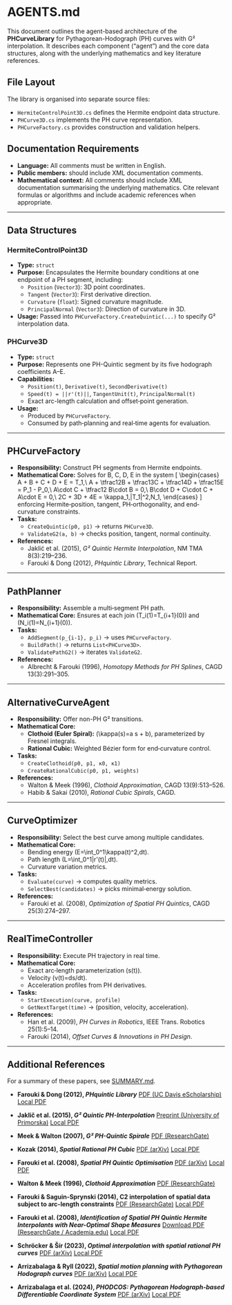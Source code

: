 # AGENTS.md

This document outlines the agent-based architecture of the **PHCurveLibrary** for Pythagorean-Hodograph (PH) curves with G² interpolation. It describes each component (“agent”) and the core data structures, along with the underlying mathematics and key literature references.
## File Layout

The library is organised into separate source files:

- `HermiteControlPoint3D.cs` defines the Hermite endpoint data structure.
- `PHCurve3D.cs` implements the PH curve representation.
- `PHCurveFactory.cs` provides construction and validation helpers.

## Documentation Requirements

- **Language:** All comments must be written in English.
- **Public members:** should include XML documentation comments.
- **Mathematical context:** All comments should include XML documentation summarising the underlying mathematics. Cite relevant formulas or algorithms and include academic references when appropriate.

---

## Data Structures

### HermiteControlPoint3D
- **Type:** `struct`  
- **Purpose:** Encapsulates the Hermite boundary conditions at one endpoint of a PH segment, including:
  - `Position` (`Vector3`): 3D point coordinates.
  - `Tangent` (`Vector3`): First derivative direction.
  - `Curvature` (`float`): Signed curvature magnitude.
  - `PrincipalNormal` (`Vector3`): Direction of curvature in 3D.
- **Usage:** Passed into `PHCurveFactory.CreateQuintic(...)` to specify G² interpolation data.

### PHCurve3D
- **Type:** `struct`  
- **Purpose:** Represents one PH-Quintic segment by its five hodograph coefficients A–E.
- **Capabilities:**  
  - `Position(t)`, `Derivative(t)`, `SecondDerivative(t)`  
  - `Speed(t) = ||r'(t)||`, `TangentUnit(t)`, `PrincipalNormal(t)`  
  - Exact arc-length calculation and offset‐point generation.  
- **Usage:**  
  - Produced by `PHCurveFactory`.  
  - Consumed by path‐planning and real‐time agents for evaluation.

---

## PHCurveFactory
- **Responsibility:** Construct PH segments from Hermite endpoints.
- **Mathematical Core:** Solves for B, C, D, E in the system
  \[
  \begin{cases}
    A + B + C + D + E = T_1,\\
    A + \tfrac12B + \tfrac13C + \tfrac14D + \tfrac15E = P_1 - P_0,\\
    A\cdot C + \tfrac12 B\cdot B = 0,\\
    B\cdot D + C\cdot C + A\cdot E = 0,\\
    2C + 3D + 4E = \kappa_1\,\|T_1\|^2\,N_1,
  \end{cases}
  \]
  enforcing Hermite‐position, tangent, PH‐orthogonality, and end‐curvature constraints.
- **Tasks:**
  - `CreateQuintic(p0, p1)` → returns `PHCurve3D`.
  - `ValidateG2(a, b)` → checks position, tangent, normal continuity.
- **References:**
  - Jaklić et al. (2015), _G² Quintic Hermite Interpolation_, NM TMA 8(3):219–236.
  - Farouki & Dong (2012), _PHquintic Library_, Technical Report.

---

## PathPlanner
- **Responsibility:** Assemble a multi‐segment PH path.
- **Mathematical Core:** Ensures at each join \(T_i(1)=T_{i+1}(0)\) and \(N_i(1)=N_{i+1}(0)\).
- **Tasks:**
  - `AddSegment(p_{i-1}, p_i)` → uses `PHCurveFactory`.
  - `BuildPath()` → returns `List<PHCurve3D>`.
  - `ValidatePathG2()` → iterates `ValidateG2`.
- **References:**
  - Albrecht & Farouki (1996), _Homotopy Methods for PH Splines_, CAGD 13(3):291–305.

---

## AlternativeCurveAgent
- **Responsibility:** Offer non-PH G² transitions.
- **Mathematical Core:**  
  - **Clothoid (Euler Spiral):** \(\kappa(s)=a s + b\), parameterized by Fresnel integrals.  
  - **Rational Cubic:** Weighted Bézier form for end‐curvature control.
- **Tasks:**
  - `CreateClothoid(p0, p1, κ0, κ1)`
  - `CreateRationalCubic(p0, p1, weights)`
- **References:**
  - Walton & Meek (1996), _Clothoid Approximation_, CAGD 13(9):513–526.
  - Habib & Sakai (2010), _Rational Cubic Spirals_, CAGD.

---

## CurveOptimizer
- **Responsibility:** Select the best curve among multiple candidates.
- **Mathematical Core:**  
  - Bending energy \(E=\int_0^1\kappa(t)^2\,dt\).  
  - Path length \(L=\int_0^1\|r'(t)\|\,dt\).  
  - Curvature variation metrics.
- **Tasks:**
  - `Evaluate(curve)` → computes quality metrics.
  - `SelectBest(candidates)` → picks minimal‐energy solution.
- **References:**
  - Farouki et al. (2008), _Optimization of Spatial PH Quintics_, CAGD 25(3):274–297.

---

## RealTimeController
- **Responsibility:** Execute PH trajectory in real time.
- **Mathematical Core:**  
  - Exact arc‐length parameterization \(s(t)\).  
  - Velocity \(v(t)=ds/dt\).  
  - Acceleration profiles from PH derivatives.
- **Tasks:**
  - `StartExecution(curve, profile)`
  - `GetNextTarget(time)` → (position, velocity, acceleration).
- **References:**
  - Han et al. (2009), _PH Curves in Robotics_, IEEE Trans. Robotics 25(1):5–14.
  - Farouki (2014), _Offset Curves & Innovations in PH Design_.

---

## Additional References
For a summary of these papers, see [SUMMARY.md](../References/SUMMARY.md).

- **Farouki & Dong (2012), _PHquintic Library_**
  [PDF (UC Davis eScholarship)](https://escholarship.org/content/qt1jk437p5/qt1jk437p5_noSplash_4531c0e73cf4cf42e7af65473e741413.pdf)
  [Local PDF](References/Farouki_Dong_2012_PHquintic_Library.pdf)

- **Jaklič et al. (2015), _G² Quintic PH-Interpolation_**
  [Preprint (University of Primorska)](https://osebje.famnit.upr.si/~vito.vitrih/papers/G2PHDeg5_NM_TMA_revision.pdf)
  [Local PDF](References/Jaklic_et_al_2015_G2_Quintic_PH_Interpolation.pdf)

- **Meek & Walton (2007), _G² PH-Quintic Spirale_**
  [PDF (ResearchGate)](https://www.researchgate.net/profile/Dereck_Meek/publication/222850474_G2_curve_design_with_a_pair_of_Pythagorean_Hodograph_quintic_spiral_segments/links/0fcfd50bb539c74254000000/G2-curve-design-with-a-pair-of-Pythagorean-Hodograph-quintic-spiral-segments.pdf)

- **Kozak (2014), _Spatial Rational PH Cubic_**
  [PDF (arXiv)](https://arxiv.org/pdf/1401.1234.pdf)
  [Local PDF](References/Kozak_2014_Spatial_Rational_PH_Cubic.pdf)

- **Farouki et al. (2008), _Spatial PH Quintic Optimisation_**
  [PDF (arXiv)](https://www.academia.edu/16097877/Identification_of_spatial_PH_quintic_Hermite_interpolants_with_near-optimal_shape_measures)
  [Local PDF](References/Farouki_et_al_2008_Identification_of_Spatial_PH_Quintic_Hermite_Interpolants.pdf)

- **Walton & Meek (1996), _Clothoid Approximation_**
  [PDF (ResearchGate)](https://www.researchgate.net/profile/Dereck_Meek/publication/222850474_G2_curve_design_with_a_pair_of_Pythagorean_Hodograph_quintic_spiral_segments/links/0fcfd50bb539c74254000000/G2-curve-design-with-a-pair-of-Pythagorean-Hodograph-quintic-spiral-segments.pdf)

- **Farouki & Saguin-Sprynski (2014), C2 interpolation of spatial data subject to arc-length constraints**
  [PDF (ResearchGate)](https://www.researchgate.net/profile/Nathalie-Saguin-Sprynski/publication/259161443_C2_interpolation_of_spatial_data_subject_to_arc-length_constraints_using_Pythagorean-hodograph_quintic_splines/links/5f0c38e3299bf1074452d3aa/C2-interpolation-of-spatial-data-subject-to-arc-length-constraints-using-Pythagorean-hodograph-quintic-splines.pdf?_tp=eyJjb250ZXh0Ijp7ImZpcnN0UGFnZSI6InB1YmxpY2F0aW9uIiwicGFnZSI6InB1YmxpY2F0aW9uIiwicHJldmlvdXNQYWdlIjoiX2RpcmVjdCJ9fQ)
  [Local PDF](References/Farouki_Saguin_Sprynski_2014_C2_Interpolation.pdf)

- **Farouki et al. (2008), _Identification of Spatial PH Quintic Hermite Interpolants with Near-Optimal Shape Measures_**
  [Download PDF (ResearchGate / Academia.edu)](https://www.academia.edu/16097877/Identification_of_spatial_PH_quintic_Hermite_interpolants_with_near-optimal_shape_measures)
  [Local PDF](References/Farouki_et_al_2008_Identification_of_Spatial_PH_Quintic_Hermite_Interpolants.pdf)
- **Schröcker & Šír (2023), _Optimal interpolation with spatial rational PH curves_**
  [PDF (arXiv)](https://arxiv.org/pdf/2302.04632.pdf)
  [Local PDF](References/Schroecker_Sir_2023_Optimal_Interpolation_with_Spatial_Rational_PH_Curves.pdf)
- **Arrizabalaga & Ryll (2022), _Spatial motion planning with Pythagorean Hodograph curves_**
  [PDF (arXiv)](https://arxiv.org/pdf/2209.01673.pdf)
  [Local PDF](References/Arrizabalaga_Ryll_2022_Spatial_Motion_Planning_with_PH_Curves.pdf)
- **Arrizabalaga et al. (2024), _PHODCOS: Pythagorean Hodograph-based Differentiable Coordinate System_**
  [PDF (arXiv)](https://arxiv.org/pdf/2410.07750.pdf)
  [Local PDF](References/Arrizabalaga_et_al_2024_PHODCOS.pdf)
